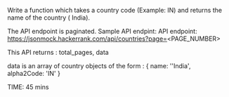 Write a function which takes a country code (Example: IN) and returns the name of the country ( India).

The API endpoint is paginated.
Sample API endpint: API endpoint: https://jsonmock.hackerrank.com/api/countries?page=<PAGE_NUMBER>

This API returns : total_pages, data

data is an array of country objects of the form : { name: ''India', alpha2Code: 'IN' }

TIME: 45 mins
